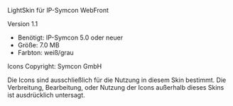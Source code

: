 LightSkin für IP-Symcon WebFront

Version 1.1 

* Benötigt: IP-Symcon 5.0 oder neuer
* Größe: 7.0 MB
* Farbton: weiß/grau

Icons Copyright: Symcon GmbH

Die Icons sind ausschließlich für die Nutzung in diesem Skin bestimmt. Die Verbreitung, Bearbeitung, oder Nutzung der Icons außerhalb dieses Skins ist ausdrücklich untersagt.